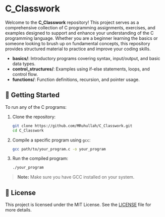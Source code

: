 # C_Classwork

Welcome to the **C_Classwork** repository! This project serves as a comprehensive collection of C programming assignments, exercises, and examples designed to support and enhance your understanding of the C programming language. Whether you are a beginner learning the basics or someone looking to brush up on fundamental concepts, this repository provides structured material to practice and improve your coding skills.

- **basics/**: Introductory programs covering syntax, input/output, and basic data types.
- **control_structures/**: Examples using if-else statements, loops, and control flow.
- **functions/**: Function definitions, recursion, and pointer usage.
 
## 🚀 Getting Started

To run any of the C programs:

1. Clone the repository:
    ```sh
    git clone https://github.com/MRuhullah/C_Classwork.git
    cd C_Classwork
    ```

2. Compile a specific program using `gcc`:
    ```sh
    gcc path/to/your_program.c -o your_program
    ```

3. Run the compiled program:
    ```sh
    ./your_program
    ```

> **Note:** Make sure you have GCC installed on your system.

## 📄 License

This project is licensed under the MIT License. See the [LICENSE](LICENSE) file for more details.

 